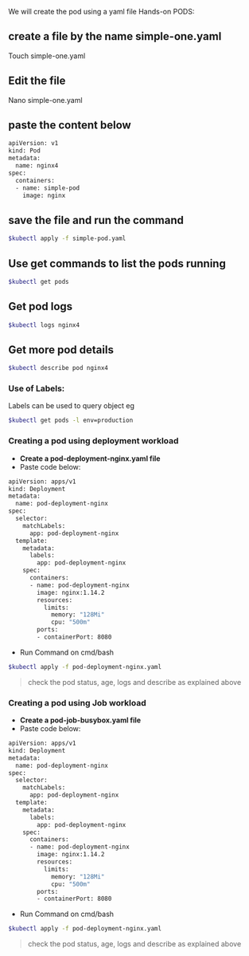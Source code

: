 We will create the pod using a yaml file
Hands-on PODS:

## create a file by the name simple-one.yaml
Touch simple-one.yaml

## Edit the file
Nano simple-one.yaml 

## paste the content below
```sh
apiVersion: v1
kind: Pod
metadata:
  name: nginx4
spec:
  containers:
  - name: simple-pod
    image: nginx
```

## save the file and run the command 
```sh
$kubectl apply -f simple-pod.yaml
```

## Use get commands to list the pods running
```sh
$kubectl get pods
```

## Get pod logs
```sh
$kubectl logs nginx4
```

## Get more pod details
```sh
$kubectl describe pod nginx4
```

### Use of Labels:
Labels can be used to query object eg

```sh
$kubectl get pods -l env=production
```

### Creating a pod using deployment workload
- **Create a pod-deployment-nginx.yaml file**
- Paste code below:

```sh
apiVersion: apps/v1
kind: Deployment
metadata:
  name: pod-deployment-nginx
spec:
  selector:
    matchLabels:
      app: pod-deployment-nginx
  template:
    metadata:
      labels:
        app: pod-deployment-nginx
    spec:
      containers:
      - name: pod-deployment-nginx
        image: nginx:1.14.2
        resources:
          limits:
            memory: "128Mi"
            cpu: "500m"
        ports:
        - containerPort: 8080
```
- Run Command on cmd/bash
```sh
$kubectl apply -f pod-deployment-nginx.yaml
```
> check the pod status, age, logs and describe as explained above

### Creating a pod using Job workload
- **Create a pod-job-busybox.yaml file**
- Paste code below:

```sh
apiVersion: apps/v1
kind: Deployment
metadata:
  name: pod-deployment-nginx
spec:
  selector:
    matchLabels:
      app: pod-deployment-nginx
  template:
    metadata:
      labels:
        app: pod-deployment-nginx
    spec:
      containers:
      - name: pod-deployment-nginx
        image: nginx:1.14.2
        resources:
          limits:
            memory: "128Mi"
            cpu: "500m"
        ports:
        - containerPort: 8080
```
- Run Command on cmd/bash
```sh
$kubectl apply -f pod-deployment-nginx.yaml
```
> check the pod status, age, logs and describe as explained above


